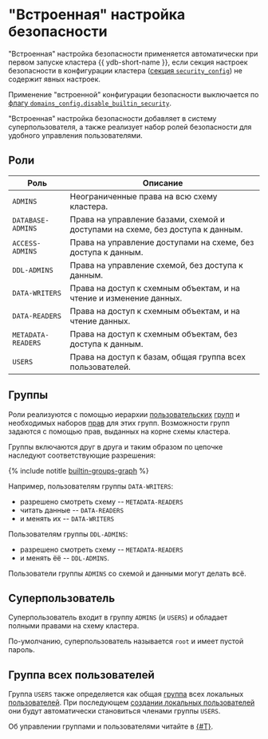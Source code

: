 # "Встроенная" настройка безопасности

"Встроенная" настройка безопасности применяется автоматически при первом запуске кластера {{ ydb-short-name }}, если секция настроек безопасности в конфигурации кластера ([секция `security_config`](../reference/configuration/index.md#security)) не содержит явных настроек.

Применение "встроенной" конфигурации безопасности выключается по [флагу `domains_config.disable_builtin_security`](../reference/configuration/index.md#domains-config).

"Встроенная" настройка безопасности добавляет в систему суперпользователя, а также реализует набор ролей безопасности для удобного управления пользователями.

## Роли

Роль | Описание
--- | ---
`ADMINS` | Неограниченные права на всю схему кластера.
`DATABASE-ADMINS` | Права на управление базами, схемой и доступами на схеме, без доступа к данным.
`ACCESS-ADMINS` | Права на управление доступами на схеме, без доступа к данным.
`DDL-ADMINS` | Права на управление схемой, без доступа к данным.
`DATA-WRITERS` | Права на доступ к схемным объектам, и на чтение и изменение данных.
`DATA-READERS` | Права на доступ к схемным объектам, и на чтение данных.
`METADATA-READERS` | Права на доступ к схемным объектам, без доступа к данным.
`USERS` | Права на доступ к базам, общая группа всех пользователей.

## Группы

Роли реализуются с помощью иерархии [пользовательских](../concepts/glossary.md#access-user) [групп](./authorization.md#group) и необходимых наборов [прав](./authorization.md#right) для этих групп. Возможности групп задаются с помощью прав, выданных на корне схемы кластера.

Группы включаются друг в друга и таким образом по цепочке наследуют соответствующие разрешения:

{% include notitle [builtin-groups-graph](../_includes/builtin-groups-graph.md) %}

Например, пользователям группы `DATA-WRITERS`:

- разрешено смотреть схему -- `METADATA-READERS`
- читать данные -- `DATA-READERS`
- и менять их -- `DATA-WRITERS`

Пользователям группы `DDL-ADMINS`:

- разрешено смотреть схему -- `METADATA-READERS`
- и менять ёё -- `DDL-ADMINS`.

Пользователи группы `ADMINS` со схемой и данными могут делать всё.

## Суперпользователь

Суперпользователь входит в группу `ADMINS` (и `USERS`) и обладает полными правами на схему кластера.

По-умолчанию, суперпользователь называется `root` и имеет пустой пароль.

## Группа всех пользователей

Группа `USERS` также определяется как общая [группа](../concepts/glossary.md#access-group) всех локальных [пользователей](../concepts/glossary.md#access-user). При последующем [создании локальных пользователей](./authorization.md#user) они будут автоматически становиться членами группы `USERS`.


Об управлении группами и пользователями читайте в [{#T}](../security/authorization.md).
